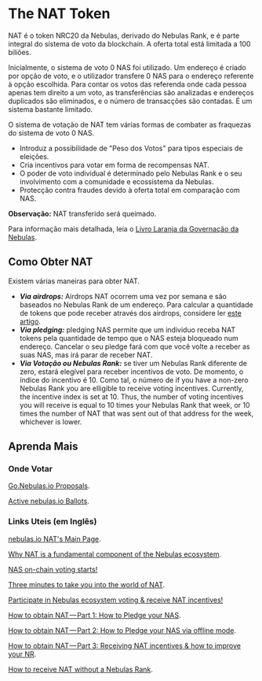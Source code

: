 # The NAT Token
NAT é o token NRC20 da Nebulas, derivado do Nebulas Rank, e é parte integral do sístema de voto da blockchain. A oferta total está limitada a 100 biliões.

Inicialmente, o sistema de voto 0 NAS foi utilizado. Um endereço é criado por opção de voto, e o utilizador transfere 0 NAS para o endereço referente à opção escolhida. Para contar os votos das referenda onde cada pessoa apenas tem direito a um voto, as transferências são analizadas e endereços duplicados são eliminados, e o número de transacções são contadas. É um sistema bastante limitado.

O sistema de votação de NAT tem várias formas de combater as fraquezas do sistema de voto 0 NAS.

* Introduz a possibilidade de "Peso dos Votos" para tipos especiais de eleições.
* Cria incentivos para votar em forma de recompensas NAT.
* O poder de voto individual é determinado pelo Nebulas Rank e o seu involvimento com a comunidade e ecossistema da Nebulas.   
* Protecção contra fraudes devido à oferta total em comparação com NAS.

**Observação:** NAT transferido será queimado.

Para informação mais detalhada, leia o [Livro Laranja da Governação da Nebulas](https://nebulas.io/docs/NebulasOrangepaper.pdf).

## Como Obter NAT
Existem várias maneiras para obter NAT.

* ***Via airdrops:*** Airdrops NAT ocorrem uma vez por semana e são baseados no Nebulas Rank de um endereço. Para calcular a quantidade de tokens que pode receber através dos airdrops, considere ler [este artigo](https://medium.com/nebulasio/check-your-nr-see-how-many-tokens-you-can-receive-from-the-nat-airdrop-a45b0efdd697). 
* ***Via pledging:*** pledging NAS permite que um individuo receba NAT tokens pela quantidade de tempo que o NAS esteja bloqueado num endereço. Cancelar o seu pledge fará com que você volte a receber as suas NAS, mas irá parar de receber NAT.
* ***Via Votação ou Nebulas Rank:*** se tiver um Nebulas Rank diferente de zero, estará elegível para receber incentivos de voto. De momento, o índice do incentivo é 10. Como tal, o número de  if you have a non-zero Nebulas Rank you are elligible to receive voting incentives. Currently, the incentive index is set at 10. Thus, the number of voting incentives you will receive is equal to 10 times your Nebulas Rank that week, or 10 times the number of NAT that was sent out of that address for the week, whichever is lower.

## Aprenda Mais 
### Onde Votar
[Go.Nebulas.io Proposals](https://go.nebulas.io/votes?page=1&byCategory=0&byStatus=0&bySort=0).

[Active nebulas.io Ballots](https://nebulas.io/nat-vote.html).

### Links Uteis (em Inglês)
[nebulas.io NAT's Main Page](https://nebulas.io/nat.html).

[Why NAT is a fundamental component of the Nebulas ecosystem](https://medium.com/nebulasio/why-nat-is-a-fundamental-component-of-the-nebulas-ecosystem-1a8b07c0cf58).

[NAS on-chain voting starts!](https://medium.com/nebulasio/nat-onchain-voting-starts-1d193c974f7a)

[Three minutes to take you into the world of NAT](https://www.reddit.com/r/nebulas/comments/bv3t3j/three_minutes_to_take_you_into_the_world_of_nat/?ref=readnext).

[Participate in Nebulas ecosystem voting & receive NAT incentives!](https://medium.com/nebulasio/participate-in-nebulas-ecosystem-voting-receive-nat-incentives-7235fdc65439)

[How to obtain NAT — Part 1: How to Pledge your NAS](https://medium.com/nebulasio/want-to-get-nat-you-need-to-prepare-the-following-on-may-5th-part-1-465224f23af5).

[How to obtain NAT — Part 2: How to Pledge your NAS via offline mode](https://medium.com/nebulasio/how-to-obtain-nat-part-2-how-to-pledge-your-nas-via-offline-mode-add3172d940c).

[How to obtain NAT — Part 3: Receiving NAT incentives & how to improve your NR](https://medium.com/nebulasio/how-to-obtain-nat-part-3-receiving-nat-incentives-how-to-improve-your-nr-ac28b43cf9f1).

[How to receive NAT without a Nebulas Rank](https://medium.com/nebulasio/how-to-receive-nat-without-a-nebulas-rank-5d8cbd931cb9).
